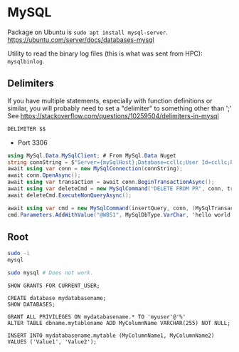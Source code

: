 # MySQL

Package on Ubuntu is `sudo apt install mysql-server`. <https://ubuntu.com/server/docs/databases-mysql>

Utility to read the binary log files (this is what was sent from HPC): `mysqlbinlog`.

## Delimiters

If you have multiple statements, especially with function definitions or similar, you will probably need to set a "delimiter" to something other than ';'
See <https://stackoverflow.com/questions/10259504/delimiters-in-mysql>

```sql
DELIMITER $$
```

- Port 3306


```c#
using MySql.Data.MySqlClient; # From MySql.Data Nuget
string connString = $"Server={mySqlHost};Database=ccllc;User Id=ccllc;Password={mySqlPass};Pooling=true;";
await using var conn = new MySqlConnection(connString);
await conn.OpenAsync();
await using var transaction = await conn.BeginTransactionAsync();
await using var deleteCmd = new MySqlCommand("DELETE FROM PR", conn, transaction);
await deleteCmd.ExecuteNonQueryAsync();

await using var cmd = new MySqlCommand(insertQuery, conn, (MySqlTransaction)transaction);
cmd.Parameters.AddWithValue("@WBS1", MySqlDbType.VarChar, 'hello world');

```

## Root

```sh
sudo -i
mysql

sudo mysql # Does not work.
```

```
SHOW GRANTS FOR CURRENT_USER;

CREATE database mydatabasename;
SHOW DATABASES;

GRANT ALL PRIVILEGES ON mydatabasename.* TO 'myuser'@'%'
ALTER TABLE dbname.mytablename ADD MyColumnName VARCHAR(255) NOT NULL;

INSERT INTO mydatabasename.mytable (MyColumnName1, MyColumnName2) VALUES ('Value1', 'Value2');
```
